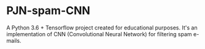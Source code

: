 # PJN-spam-CNN

A Python 3.6 + Tensorflow project created for educational purposes.
It's an implementation of CNN (Convolutional Neural Network) for filtering spam e-mails.
